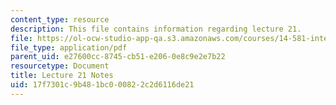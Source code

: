 ```yaml
---
content_type: resource
description: This file contains information regarding lecture 21.
file: https://ol-ocw-studio-app-qa.s3.amazonaws.com/courses/14-581-international-economics-i-spring-2013/17f7301c9b481bc000822c2d6116de21_MIT14_581S13_classnotes21.pdf
file_type: application/pdf
parent_uid: e27600cc-8745-cb51-e206-0e8c9e2e7b22
resourcetype: Document
title: Lecture 21 Notes
uid: 17f7301c-9b48-1bc0-0082-2c2d6116de21
---
```


